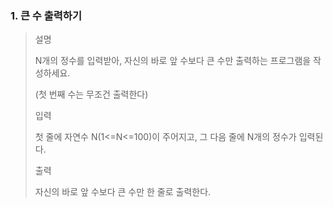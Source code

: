 ### 1. 큰 수 출력하기
>설명
>
>N개의 정수를 입력받아, 자신의 바로 앞 수보다 큰 수만 출력하는 프로그램을 작성하세요.
>
>(첫 번째 수는 무조건 출력한다)
>
>
>입력
>
>첫 줄에 자연수 N(1<=N<=100)이 주어지고, 그 다음 줄에 N개의 정수가 입력된다.
>
>출력
>
>자신의 바로 앞 수보다 큰 수만 한 줄로 출력한다.


